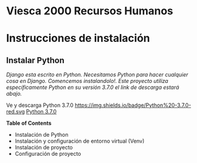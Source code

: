 # Viesca 2000 Recursos Humanos

# Instrucciones de instalación

## Instalar Python
  
*Django esta escrito en Python. Necesitamos Python para hacer cualquier cosa en Django. Comencemos instalandolo!. Este proyecto utiliza específicamente Python en su versión 3.7.0* *el link de descarga estará abajo.*

Ve y descarga Python 3.7.0 https://img.shields.io/badge/Python%20-3.7.0-red.svg
[Python 3.7.0](https://www.python.org/downloads/release/python-370/) 

**Table of Contents**
- Instalación de Python
- Instalación y configuración de entorno virtual (Venv)
- Instalación de proyecto
- Configuración de proyecto
